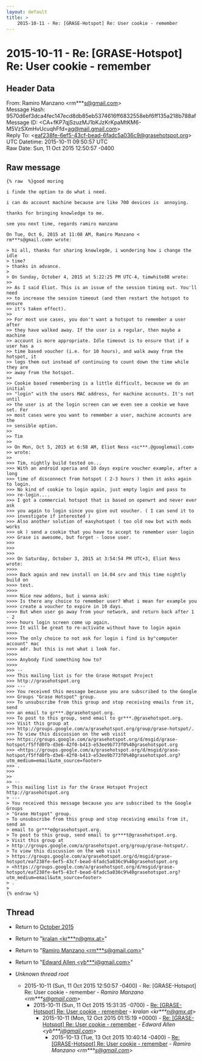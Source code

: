```yaml
---
layout: default
title: >
    2015-10-11 - Re: [GRASE-Hotspot] Re: User cookie - remember
---
```


# 2015-10-11 - Re: [GRASE-Hotspot] Re: User cookie - remember

## Header Data

From: Ramiro Manzano \<rm***s@gmail.com\><br>
Message Hash: 9570d6ef3dca4fec147ecd8db85eb5374616ff6832558ebf6ff135a218b788af<br>
Message ID: \<CA+fKP7qjSzuzMJ1bKJzKrKpaMtKM6-M5VzSXmHvUcuqhFfd=ag@mail.gmail.com\><br>
Reply To: \<eaf238fe-6ef5-43cf-bead-6fadc5a036c9@grasehotspot.org\><br>
UTC Datetime: 2015-10-11 09:50:57 UTC<br>
Raw Date: Sun, 11 Oct 2015 12:50:57 -0400<br>

## Raw message

```
{% raw  %}good moring

i finde the option to do what i need.

i can do account machine because are like 700 devices is  annoying.

thanks for bringing knowledge to me.

see you next time, regards ramiro manzano

On Tue, Oct 6, 2015 at 11:08 AM, Ramiro Manzano <
rm***s@gmail.com> wrote:

> hi all, thanks for sharing knowlegde, i wondering how i change the idle
> time?
> thanks in advance.
>
> On Sunday, October 4, 2015 at 5:22:25 PM UTC-4, timwhite88 wrote:
>>
>> As I said Eliot. This is an issue of the session timing out. You'll need
>> to increase the session timeout (and then restart the hotspot to ensure
>> it's taken effect).
>>
>> For most use cases, you don't want a hotspot to remember a user after
>> they have walked away. If the user is a regular, then maybe a machine
>> account is more appropriate. Idle timeout is to ensure that if a user has a
>> time based voucher (i.e. for 10 hours), and walk away from the hotspot, it
>> logs them out instead of continuing to count down the time while they are
>> away from the hotspot.
>>
>> Cookie based remembering is a little difficult, because we do an initial
>> "login" with the users MAC address, for machine accounts. It's not until
>> the user is at the login screen can we even see a cookie we have set. For
>> most cases were you want to remember a user, machine accounts are the
>> sensible option.
>>
>> Tim
>>
>> On Mon, Oct 5, 2015 at 6:58 AM, Eliot Ness <sc***.@googlemail.com>
>> wrote:
>>
>>> Tim, nightly build tested on...
>>> With an android xperia and 10 days expire voucher example, after a long
>>> time of disconnect from hotspot ( 2-3 hours ) then it asks again to login.
>>> No kind of cookie to login again, just empty login and pass to
>>> re-login....
>>> I got a commercial hotspot that is based on openwrt and never ever ask
>>> you again to login since you give out voucher. ( I can send it to
>>> investigate if interested )
>>> Also another solution of easyhotspot ( too old now but with mods works
>>> ok ) send a cookie that you have to accept to remember user login
>>> Grase is awesome, but forget - loose user.
>>>
>>>
>>>
>>> On Saturday, October 3, 2015 at 3:54:54 PM UTC+3, Eliot Ness wrote:
>>>>
>>>> Back again and new install on 14.04 srv and this time nightly build on
>>>> test.
>>>>
>>>> Nice new addons, but i wanna ask:
>>>> Is there any choice to remember user? What i mean for example you
>>>> create a voucher to expire in 10 days.
>>>> But when user go away from your network, and return back after 1 - 2
>>>> hours login screen come up again.
>>>> It will be great to re-activate without have to login again
>>>>
>>>> The only choice to not ask for login i find is by"computer account" mac
>>>> adr. but this is not what i look for.
>>>>
>>>> Anybody find something how to?
>>>>
>>> --
>>> This mailing list is for the Grase Hotspot Project
>>> http://grasehotspot.org
>>> ---
>>> You received this message because you are subscribed to the Google
>>> Groups "Grase Hotspot" group.
>>> To unsubscribe from this group and stop receiving emails from it, send
>>> an email to gr***.@grasehotspot.org.
>>> To post to this group, send email to gr***.@grasehotspot.org.
>>> Visit this group at
>>> http://groups.google.com/a/grasehotspot.org/group/grase-hotspot/.
>>> To view this discussion on the web visit
>>> https://groups.google.com/a/grasehotspot.org/d/msgid/grase-hotspot/f5ffd0fb-d3e6-42f0-b413-e53ee9b773f0%40grasehotspot.org
>>> <https://groups.google.com/a/grasehotspot.org/d/msgid/grase-hotspot/f5ffd0fb-d3e6-42f0-b413-e53ee9b773f0%40grasehotspot.org?utm_medium=email&utm_source=footer>
>>> .
>>>
>>
>> --
> This mailing list is for the Grase Hotspot Project http://grasehotspot.org
> ---
> You received this message because you are subscribed to the Google Groups
> "Grase Hotspot" group.
> To unsubscribe from this group and stop receiving emails from it, send an
> email to gr***e@grasehotspot.org.
> To post to this group, send email to gr***t@grasehotspot.org.
> Visit this group at
> http://groups.google.com/a/grasehotspot.org/group/grase-hotspot/.
> To view this discussion on the web visit
> https://groups.google.com/a/grasehotspot.org/d/msgid/grase-hotspot/eaf238fe-6ef5-43cf-bead-6fadc5a036c9%40grasehotspot.org
> <https://groups.google.com/a/grasehotspot.org/d/msgid/grase-hotspot/eaf238fe-6ef5-43cf-bead-6fadc5a036c9%40grasehotspot.org?utm_medium=email&utm_source=footer>
> .
>
{% endraw %}
```

## Thread

+ Return to [October 2015](/archive/2015/10)

+ Return to "[kralan <kr***n<span>@</span>gmx.at>](/authors/kr___n_at_gmx_at)"
+ Return to "[Ramiro Manzano <rm***s<span>@</span>gmail.com>](/authors/rm___s_at_gmail_com)"
+ Return to "[Edward Allen <yb***j<span>@</span>gmail.com>](/authors/yb___j_at_gmail_com)"

+ _Unknown thread root_
  + 2015-10-11 (Sun, 11 Oct 2015 12:50:57 -0400) - Re: [GRASE-Hotspot] Re: User cookie - remember - _Ramiro Manzano \<rm***s@gmail.com\>_
    + 2015-10-11 (Sun, 11 Oct 2015 15:31:35 -0700) - [Re: [GRASE-Hotspot] Re: User cookie - remember](/archive/2015/10/663ee222e1dcc194469802532e5a1d81fbe563d987219b12fe48583693ee2adc) - _kralan \<kr***n@gmx.at\>_
      + 2015-10-11 (Mon, 12 Oct 2015 01:15:19 +0000) - [Re: [GRASE-Hotspot] Re: User cookie - remember](/archive/2015/10/3323cd6859436fa01aec21a8f8daff8689c91f3c9e23a012317464a1ff863569) - _Edward Allen \<yb***j@gmail.com\>_
        + 2015-10-13 (Tue, 13 Oct 2015 10:40:14 -0400) - [Re: [GRASE-Hotspot] Re: User cookie - remember](/archive/2015/10/b88bbb8499ed3a3d729396a76e5ac3a63a2cbb4395211c695e1a7d9b9308f4b4) - _Ramiro Manzano \<rm***s@gmail.com\>_

